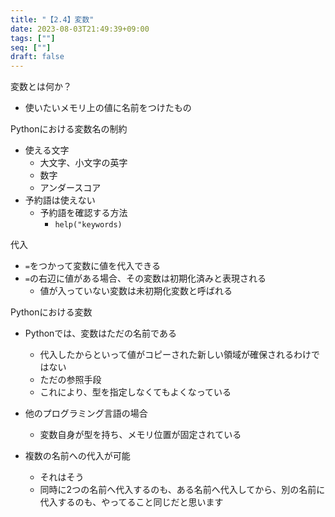 ```yaml
---
title: "【2.4】変数"
date: 2023-08-03T21:49:39+09:00
tags: [""]
seq: [""]
draft: false
---
```


変数とは何か？
- 使いたいメモリ上の値に名前をつけたもの

Pythonにおける変数名の制約
- 使える文字
  - 大文字、小文字の英字
  - 数字
  - アンダースコア
- 予約語は使えない
  - 予約語を確認する方法
    - `help("keywords)`

代入
- `=`をつかって変数に値を代入できる
- `=`の右辺に値がある場合、その変数は初期化済みと表現される
  - 値が入っていない変数は未初期化変数と呼ばれる

Pythonにおける変数
- Pythonでは、変数はただの名前である
  - 代入したからといって値がコピーされた新しい領域が確保されるわけではない
  - ただの参照手段
  - これにより、型を指定しなくてもよくなっている
- 他のプログラミング言語の場合
  - 変数自身が型を持ち、メモリ位置が固定されている

- 複数の名前への代入が可能
  - それはそう
  - 同時に2つの名前へ代入するのも、ある名前へ代入してから、別の名前に代入するのも、やってること同じだと思います